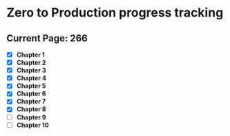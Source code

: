 # Zero to Production progress tracking

## Current Page: 266

- [x] **Chapter 1**
- [x] **Chapter 2**
- [x] **Chapter 3**
- [x] **Chapter 4**
- [x] **Chapter 5**
- [x] **Chapter 6**
- [x] **Chapter 7**
- [x] **Chapter 8**
- [ ] **Chapter 9**
- [ ] **Chapter 10**